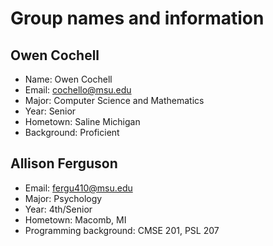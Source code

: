 # Group names and information

## Owen Cochell

- Name: Owen Cochell
- Email: cochello@msu.edu
- Major: Computer Science and Mathematics
- Year: Senior
- Hometown: Saline Michigan
- Background: Proficient

## Allison Ferguson

- Email: fergu410@msu.edu
- Major: Psychology
- Year: 4th/Senior
- Hometown: Macomb, MI
- Programming background: CMSE 201, PSL 207
